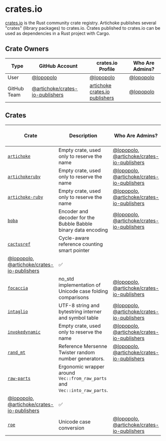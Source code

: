 # crates.io

[crates.io] is the Rust community crate registry. Artichoke publishes several
"crates" (library packages) to crates.io. Crates published to crates.io can be
used as dependencies in a Rust project with Cargo.

[crates.io]: https://crates.io/

## Crate Owners

| Type        | GitHub Account                    | crates.io Profile                | Who Are Admins? |
| ----------- | --------------------------------- | -------------------------------- | --------------- |
| User        | [@lopopolo]                       | [@lopopolo][crates.io-lopopolo]  | [@lopopolo]     |
| GitHub Team | [@artichoke/crates-io-publishers] | [artichoke crates.io publishers] | [@lopopolo]     |

[@lopopolo]: https://github.com/lopopolo
[crates.io-lopopolo]: https://crates.io/users/lopopolo
[@artichoke/crates-io-publishers]:
  https://github.com/orgs/artichoke/teams/crates-io-publishers
[artichoke crates.io publishers]:
  https://crates.io/teams/github:artichoke:crates-io-publishers

## Crates

| Crate                                          | Description                                                               | Who Are Admins?                                | Has Team Owner? | Crate Reservation? |
| ---------------------------------------------- | ------------------------------------------------------------------------- | ---------------------------------------------- | --------------- | ------------------ |
| [`artichoke`]                                  | Empty crate, used only to reserve the name                                | [@lopopolo], [@artichoke/crates-io-publishers] | ✅              | ✅                 |
| [`artichokeruby`]                              | Empty crate, used only to reserve the name                                | [@lopopolo], [@artichoke/crates-io-publishers] | ✅              | ✅                 |
| [`artichoke-ruby`]                             | Empty crate, used only to reserve the name                                | [@lopopolo], [@artichoke/crates-io-publishers] | ✅              | ✅                 |
| [`boba`]                                       | Encoder and decoder for the Bubble Babble binary data encoding            | [@lopopolo], [@artichoke/crates-io-publishers] | ✅              |                    |
| [`cactusref`]                                  | Cycle-aware reference counting smart pointer                              |
| [@lopopolo], [@artichoke/crates-io-publishers] | ✅                                                                        |                                                |
| [`focaccia`]                                   | no_std implementation of Unicode case folding comparisons                 | [@lopopolo], [@artichoke/crates-io-publishers] | ✅              |                    |
| [`intaglio`]                                   | UTF-8 string and bytestring interner and symbol table                     | [@lopopolo], [@artichoke/crates-io-publishers] | ✅              |                    |
| [`invokedynamic`]                              | Empty crate, used only to reserve the name                                | [@lopopolo], [@artichoke/crates-io-publishers] | ✅              | ✅                 |
| [`rand_mt`]                                    | Reference Mersenne Twister random number generators.                      | [@lopopolo], [@artichoke/crates-io-publishers] | ✅              |                    |
| [`raw-parts`]                                  | Ergonomic wrapper around `Vec::from_raw_parts` and `Vec::into_raw_parts`. |
| [@lopopolo], [@artichoke/crates-io-publishers] | ✅                                                                        |                                                |
| [`roe`]                                        | Unicode case conversion                                                   | [@lopopolo], [@artichoke/crates-io-publishers] | ✅              |                    |

[`artichoke`]: https://crates.io/crates/artichoke
[`artichokeruby`]: https://crates.io/crates/artichokeruby
[`artichoke-ruby`]: https://crates.io/crates/artichoke-ruby
[`boba`]: https://crates.io/crates/boba
[`cactusref`]: https://crates.io/crates/cactusref
[`focaccia`]: https://crates.io/crates/focaccia
[`intaglio`]: https://crates.io/crates/intaglio
[`invokedynamic`]: https://crates.io/crates/invokedynamic
[`rand_mt`]: https://crates.io/crates/rand_mt
[`raw-parts`]: https://crates.io/crates/raw-parts
[`roe`]: https://crates.io/crates/roe
